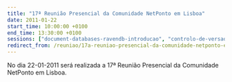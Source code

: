 ```yaml
---
title: "17ª Reunião Presencial da Comunidade NetPonto em Lisboa"
date: 2011-01-22
start_time: 10:00:00 +0100
end_time: 13:30:00 +0100
sessions: ["document-databases-ravendb-introducao", "controlo-de-versao-distribuido-com-git"]
redirect_from: /reuniao/17a-reuniao-presencial-da-comunidade-netponto-em-lisboa/
---
```

No dia 22-01-2011 será realizada a 17ª Reunião Presencial da Comunidade NetPonto em Lisboa.

